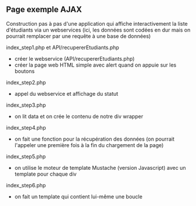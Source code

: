 ## Page exemple AJAX

Construction pas à pas d'une application qui affiche interactivement la liste d'étudiants via un webservices (ici, les données sont codées en dur mais on pourrait remplacer par une requête à une base de données)

index_step1.php et API/recupererEtudiants.php
- créer le webservice (API/recupererEtudiants.php)
- créer la page web HTML simple avec alert quand on appuie sur les boutons

index_step2.php
- appel du webservice et affichage du statut

index_step3.php
- on lit data et on crée le contenu de notre div wrapper

index_step4.php
- on fait une fonction pour la récupération des données (on pourrait l'appeler une première fois à la fin du chargement de la page)

index_step5.php
- on utilise le moteur de template Mustache (version Javascript) avec un template pour chaque div

index_step6.php
- on fait un template qui contient lui-même une boucle


